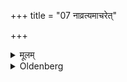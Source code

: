+++
title = "07 नाव्रत्यमाचरेत्"

+++

<details><summary>मूलम्</summary>

नाव्रत्यमाचरेत् ७
</details>

<details><summary>Oldenberg</summary>

7. He should do nothing unholy (such as cohabiting with his wife).
</details>

